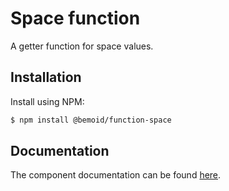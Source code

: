 # Space function

A getter function for space values.

## Installation

Install using NPM:

```bash
$ npm install @bemoid/function-space
```

## Documentation

The component documentation can be found [here](//bemoid.org/api).

